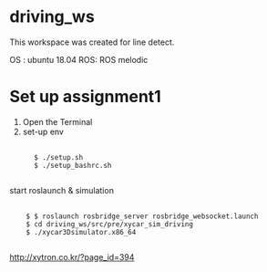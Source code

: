 # driving_ws
This workspace was created for line detect.

OS : ubuntu 18.04
ROS: ROS melodic

# Set up assignment1
1. Open the Terminal
2. set-up env
<pre>
  <code>
      $ ./setup.sh
      $ ./setup_bashrc.sh
  </code>
</pre>

start roslaunch & simulation
<pre>
  <code>
    $ $ roslaunch rosbridge_server rosbridge_websocket.launch
    $ cd driving_ws/src/pre/xycar_sim_driving
    $ ./xycar3Dsimulator.x86_64
  </code>
</pre>

http://xytron.co.kr/?page_id=394
